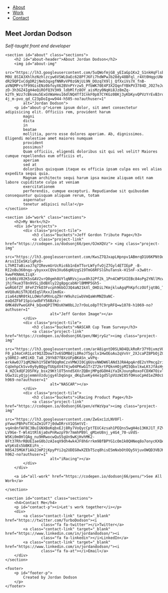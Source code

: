 <!DOCTYPE html>
<html lang="en">

<head>
    <meta charset="UTF-8">
    <meta http-equiv="X-UA-Compatible" content="IE=edge">
    <meta name="viewport" content="width=device-width, initial-scale=1.0">
    <title>Jordan Dodson</title>
    <link rel="preconnect" href="https://fonts.googleapis.com">
    <link rel="preconnect" href="https://fonts.gstatic.com" crossorigin>
    <link href="https://fonts.googleapis.com/css2?family=Fjalla+One&display=swap" rel="stylesheet">
    <link rel="stylesheet" href="https://cdnjs.cloudflare.com/ajax/libs/font-awesome/4.7.0/css/font-awesome.min.css">
</head>

<nav id="navbar">
    <ul>
        <li><a class="nav-link" href="#about">About</a></li>
        <li><a class="nav-link" href="#work">Work</a></li>
        <li><a class="nav-link" href="#contact">Contact</a></li>
    </ul>
</nav>

<main>
    <section id="welcome-section" class="sections">
        <h1>Meet Jordan Dodson</h1>
        <p id="welcome-p"><i>Self-taught front end developer</i></p>
    </section>

    <section id="about" class="sections">
        <h2 id="about-header">About Jordan Dodson</h2>
        <img id="about-img"
            src="https://lh3.googleusercontent.com/5uQWofmjG8_yEIaGp1Kx2_S1nkHqFlsbq1mHBW2cBYXRdvQ2cpDOLe9WHzcjOa_Bp2TxUNo2WUY2hCSN5qhkuLhJGAh6B7d85NaBzF2RNHHo_vYcDhQO-M0U_8SIA3XhlhzNzhlzcyw6VSWLOaEc628PfJ6Fi7hdWPwJb28dy48BFql_r4Xt0HqgcUNn04QEIcm2PnBhwUifwJ6fWLqXIE00eqet599s4uuOW7kUhcb3pld_eb42vovrqhthAo5ejFaaFCQXxz4D4q7TvjIs-dR29QPIxCdgDR2jNeb3qxgfNNRvVP0zGNjUi9N_DOzq7X9lj_QfXxiVs7X_fnB-aVNQMPrsfF99GisENz0bfoyX62BVnPYrzw5_PfbWK70E4P3X2QqnfYBkPV3784D_JO27eJuaS3f-zD-3h3GZ4IgH4eQiROfQ3V3H9_ldbMlfz8OY_aisMzy0NqHi8Jz8mZq-k2fh_Wzz7cBksmu5ExGVWaHeu16dlNQ4TfICnkF0p87CYKGz0BKj3yKbKyvQPVzYrEvB3rqhbEoV2LqKQIWCQxBBY_tnBXQ7m6UXq0NoQiufmh2TGR7kUHAt74hhGfaWYGd6qiFlCeLUOyBV0Rsdu1Ed2JNWXVQc4rBCVKSCG91jm2OV9US3uSWvqTbX4Ifl0onFympLKJWAC_DeAFSa5_tN1ZK0lX0VpgNkHdc6jCtpb-4j_m-pvo_qd_C23pDoIg=w944-h505-no?authuser=1"
            alt="Jordan Dodson">
        <p id="about-p">Lorem ipsum dolor, sit amet consectetur adipisicing elit. Officiis rem, provident harum
            magni
            dicta
            in
            beatae
            mollitia, porro esse dolores aperiam. Ab, dignissimos. Eligendi molestiae amet maiores numquam
            provident
            possimus?
            Quam officiis, eligendi doloribus sit qui vel velit? Maiores cumque repellendus eum officiis et,
            aperiam
            sed at
            doloribus quisquam itaque ex officia ipsam culpa eos vel alias expedita sequi quia.
            Magnam architecto sequi harum ipsa maxime aliquam odit nam labore cupiditate culpa at veniam
            exercitationem
            perferendis, cumque excepturi. Repudiandae sit quibusdam consequuntur quisquam aliquam rerum, totam
            aspernatur
            tenetur adipisci nulla!</p>
    </section>

    <section id="work" class="sections">
        <h2>My Work</h2>
        <div id="projects">
            <div class="project-tile">
                <h3 class="buckets">Jeff Gordon Tribute Page</h3>
                <a class="project-link" href="https://codepen.io/dodsonj66/pen/OJmXQVz"> <img class="project-img"
                        src="https://lh3.googleusercontent.com/KwsZ7QJxapLHpnpv1ABmrqD1U6KPNtOqXLbkLECKlykL4pHF4_zESVUamTJ-ArssI3Ie5KzlgRvO-L7hMI7aBixoJ7q7IRevmUrUcRic6b1nEmTTorLWfyfvOjZ7Gyl4ETIEpP_-B-RI2oBu360nqo-ybyxxxCQVe3Xu66qHUzgS19TmG6RFSlGhuTansk-H15nF-x3w8tr-kwwFKNAmLIiqX-1rb86iV02K5sGAV2vrQ0gmh8UYlqNRVsjxux0h32Pf2k_1Pn4CWPSXIEBc84oPg2YNllMcwQlitXvntdfAH9i732uFOYN9Q5hrdJ2xNbYQYXC_M7g9JW50sBM01O4hpFWFr8tSg9EZwJALjFGhD0Bu30VLIdmeDqY2Ds0k6GdJlEAEZXLTWxrq1DP2Lyh2wB8uMbM59yryAUCaEO2C4-jhjfkue3T8n9VSLjDdBXly22g8pgcabNrlBMMP5Gh5-woRG6fZf_8FeFZYkO3Fvcph96bOJ3Q4aN21kXl_OHDiL7KmjkluAgqPhKpfczOUfjqtBG_TMUOBR_Y5LSdKubrRcBBhFDvQVrlTQvChVY-mVQ8uNiSTRJEdIqSlRxxJ1mdGx-zia64zNR0tkLLOWofoMXnLqZ9rrW9uhziwbVmQaWnMNZOaNC-eaQdZFbF1SpicwdbFY56Bzkz-6MK48VPweGXP4_bQxmQPITMOsKhW0bLJz7rOoLo8pTfC9rpRFQ=w1078-h1069-no?authuser=1"
                        alt="Jeff Gordon Image"></a>
            </div>
            <div class="project-tile">
                <h3 class="buckets">NASCAR Cup Team Survey</h3>
                <a class="project-link" href="https://codepen.io/dodsonj66/pen/NWjryGz"><img class="project-img"
                        src="https://lh3.googleusercontent.com/arA8igntD0SLNO4QLkRoRr37Y0ivmzVQVsF6tXJPgFgRcpV0-F0_p34oCnR1Lot9QJZDow73v6SDMBdjL0ReJf5gclx1HwOEoAu2qVvVr_2XJcaPZ8PbOjZGzs9g6U6wBBbvGHby83bqp7DcDKt_FXwCXkzhd9gpgCDgj5xYb2I3pv3X8cWp1c3zqJUdnBKw_N0C8PakuX0mGxEiFkx6fxzzPNckPyGnTHcIl65EpS5wbemabQeTE8-y30REJ-mMIiKD_Ta8_29YkB7fBXzUFpBKASn_wVPq-erkAw0J71qM2Neh1YSEWf8QqRmCzxVMWJI0Cg6UsvNWDW6lANd3JRA4pqArdE2sYPmcg2rigYX3Eu8OUBixsLt_PZHgZ33cOoii9jed4v2LKNmrst-CqUehpCkSvv0y9yBQgyTUUpXV474jw04PKwG1TrZ72krtPQknHOjpMI5QbxlkwLKtJfAsHy9SNELorlqB6_g9V6K8URzs3gaW85M0oeeR7D1A5OaJ30xacn25etM-4_HZCkdQF2O5FKy_bsx29KtlOT5nnd5XXrZQBnjMPgdGOH4iYaIKJounpRoxoFCDXW7OivlNRRVlezqt6gqjz-UGw3iLyQjpjemmnVzdujgy4lDqGngx_dKqZueKy44e1gd5lpVUzWI85fOHsoCpHd1eZR0cLOzG7_K3PeV2p0I3hj836PjtcWTJ4Tc7VUM9VnRozAzP3w=w1263-h969-no?authuser=1"
                        alt="NASCAR"></a>
            </div>
            <div class="project-tile">
                <h3 class="buckets">iRacing Product Page</h3>
                <a class="project-link" href="https://codepen.io/dodsonj66/pen/eYWzVpa"><img class="project-img"
                        src="https://lh3.googleusercontent.com/ZwGxc1zLNV0Fl-pYwwcPBhPoTXCaZm1Uf7j0dwDRrsV1QSmtVI-vq4n8nfAFBC3BuIGNXBoKqbxEJj8Ry7VoQycCptTEUC4zsah1PEQns5wgH4o13KKJ1T_FZVy0LpnXMQepb13kFz0G1_Q8VrCgddx1pUIWRBjWW4TQHApA_BuP4qW3vooFDSNlwQJ3XgWlDo2H3CUQNKywsXzdxo2BYJPD690ybzaOqjTuyZlIWLvjs08Mw60t96rxVBsQfDuLKx4NN3so4cGIQlldjb_XASonuYARENHKARdJMu0E8HJQ_tEhF8kP8QjLNx3pnjBbr8nX4TwhEgfqSAgZ_FsG9UCBhxvqV0Xo-LV9Ge-T-Wl41tRl6ja0xPnRwzpY9r7mmhPB9l_gM1eU8nj_y4G4_70-uVdS-W5Ki0m0HlQAg_nu9HRwocwQuS5gUn9wKjHvhMK2-8Ft37RhrRBUEIaeG0bJzAIeqX9dh4wk4JF8h6rrkm9BfBPYG1cOm1k0QHNeq8o7onycKXQetel6uk4-wYpKsEs5bBKEiFn_-N8S4J5MGKf1Ak2JmP2jKpyPYi2q2UDEG0wXZEbTSzq8hisESmNxbOtOQy5VjuvOWQD3VBJK8_9WXqW6BVLIos28PUYUhJtXXSMiZxHfqOC500N3uXHy6Waan5lKjve5To4N8hq2AhWBR6mTVRwXL3AZ3iL5LeGghP1veCRc7yB5zBxvCkejvg=w1192-h962-no?authuser=1"
                        alt="iRacing"></a>
            </div>
        </div>

        <a id="all-work" href="https://codepen.io/dodsonj66/pens/">See All Work</a>

    </section>

    <section id="contact" class="sections">
        <h4>Contact Me</h4>
        <p id="contact-p"><i>Let's work together</i></p>
        <div>
            <a class="contact-link" target="_blank" href="https://twitter.com/TurboDodson"><i
                    class="fa fa-twitter"></i>Twitter</a>
            <a class="contact-link" target="_blank" href="https://www.linkedin.com/in/jordandodson/"><i
                    class="fa fa-linkedin"></i>LinkedIn</a>
            <a class="contact-link" target="_blank" href="https://www.linkedin.com/in/jordandodson/"><i
                    class="fa fa-at"></i>Email</a>
        </div>
    </section>

    <footer>
        <p id="footer-p">
            Created by Jordan Dodson
        </p>
    </footer>
</main>

</html>
